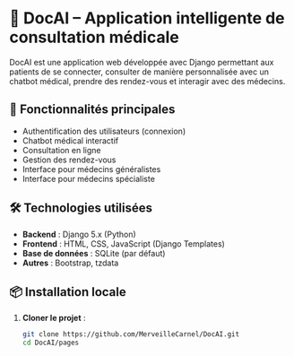 # 🧠 DocAI – Application intelligente de consultation médicale

DocAI est une application web développée avec Django permettant aux patients de se connecter, consulter de manière personnalisée avec un chatbot médical, prendre des rendez-vous et interagir avec des médecins.

## 🚀 Fonctionnalités principales

- Authentification des utilisateurs (connexion)
- Chatbot médical interactif
- Consultation en ligne
- Gestion des rendez-vous
- Interface pour médecins généralistes
- Interface pour médecins spécialiste

## 🛠️ Technologies utilisées

- **Backend** : Django 5.x (Python)
- **Frontend** : HTML, CSS, JavaScript (Django Templates)
- **Base de données** : SQLite (par défaut)
- **Autres** : Bootstrap, tzdata

## 📦 Installation locale

1. **Cloner le projet** :
   ```bash
   git clone https://github.com/MerveilleCarnel/DocAI.git
   cd DocAI/pages
